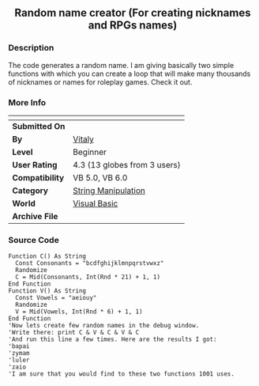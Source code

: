 ﻿<div align="center">

## Random name creator \(For creating nicknames and RPGs names\)


</div>

### Description

The code generates a random name. I am giving basically two simple functions with which you can create a loop that will make many thousands of nicknames or names for roleplay games. Check it out.
 
### More Info
 


<span>             |<span>
---                |---
**Submitted On**   |
**By**             |[Vitaly](https://github.com/Planet-Source-Code/PSCIndex/blob/master/ByAuthor/vitaly.md)
**Level**          |Beginner
**User Rating**    |4.3 (13 globes from 3 users)
**Compatibility**  |VB 5\.0, VB 6\.0
**Category**       |[String Manipulation](https://github.com/Planet-Source-Code/PSCIndex/blob/master/ByCategory/string-manipulation__1-5.md)
**World**          |[Visual Basic](https://github.com/Planet-Source-Code/PSCIndex/blob/master/ByWorld/visual-basic.md)
**Archive File**   |[](https://github.com/Planet-Source-Code/vitaly-random-name-creator-for-creating-nicknames-and-rpgs-names__1-12476/archive/master.zip)





### Source Code

```
Function C() As String
  Const Consonants = "bcdfghijklmnpqrstvwxz"
  Randomize
  C = Mid(Consonants, Int(Rnd * 21) + 1, 1)
End Function
Function V() As String
  Const Vowels = "aeiouy"
  Randomize
  V = Mid(Vowels, Int(Rnd * 6) + 1, 1)
End Function
'Now lets create few random names in the debug window.
'Write there: print C & V & C & V & C
'And run this line a few times. Here are the results I got:
'bapai
'zymam
'luler
'zaio
'I am sure that you would find to these two functions 1001 uses.
```

